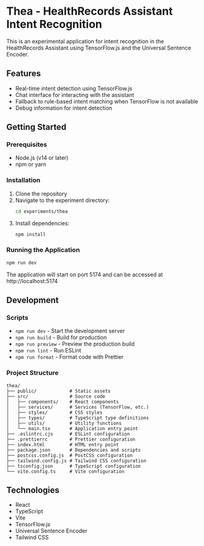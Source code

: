 # Thea - HealthRecords Assistant Intent Recognition

This is an experimental application for intent recognition in the HealthRecords Assistant using TensorFlow.js and the Universal Sentence Encoder.

## Features

- Real-time intent detection using TensorFlow.js
- Chat interface for interacting with the assistant
- Fallback to rule-based intent matching when TensorFlow is not available
- Debug information for intent detection

## Getting Started

### Prerequisites

- Node.js (v14 or later)
- npm or yarn

### Installation

1. Clone the repository
2. Navigate to the experiment directory:
   ```bash
   cd experiments/thea
   ```
3. Install dependencies:
   ```bash
   npm install
   ```

### Running the Application

```bash
npm run dev
```

The application will start on port 5174 and can be accessed at http://localhost:5174

## Development

### Scripts

- `npm run dev` - Start the development server
- `npm run build` - Build for production
- `npm run preview` - Preview the production build
- `npm run lint` - Run ESLint
- `npm run format` - Format code with Prettier

### Project Structure

```
thea/
├── public/            # Static assets
├── src/               # Source code
│   ├── components/    # React components
│   ├── services/      # Services (TensorFlow, etc.)
│   ├── styles/        # CSS styles
│   ├── types/         # TypeScript type definitions
│   ├── utils/         # Utility functions
│   └── main.tsx       # Application entry point
├── .eslintrc.cjs      # ESLint configuration
├── .prettierrc        # Prettier configuration
├── index.html         # HTML entry point
├── package.json       # Dependencies and scripts
├── postcss.config.js  # PostCSS configuration
├── tailwind.config.js # Tailwind CSS configuration
├── tsconfig.json      # TypeScript configuration
└── vite.config.ts     # Vite configuration
```

## Technologies

- React
- TypeScript
- Vite
- TensorFlow.js
- Universal Sentence Encoder
- Tailwind CSS

